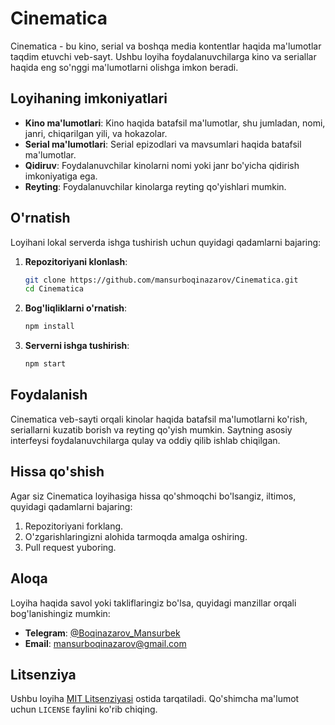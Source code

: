 # Cinematica

Cinematica - bu kino, serial va boshqa media kontentlar haqida ma'lumotlar taqdim etuvchi veb-sayt. Ushbu loyiha foydalanuvchilarga kino va seriallar haqida eng so'nggi ma'lumotlarni olishga imkon beradi.

## Loyihaning imkoniyatlari

- **Kino ma'lumotlari**: Kino haqida batafsil ma'lumotlar, shu jumladan, nomi, janri, chiqarilgan yili, va hokazolar.
- **Serial ma'lumotlari**: Serial epizodlari va mavsumlari haqida batafsil ma'lumotlar.
- **Qidiruv**: Foydalanuvchilar kinolarni nomi yoki janr bo'yicha qidirish imkoniyatiga ega.
- **Reyting**: Foydalanuvchilar kinolarga reyting qo'yishlari mumkin.

## O'rnatish

Loyihani lokal serverda ishga tushirish uchun quyidagi qadamlarni bajaring:

1. **Repozitoriyani klonlash**:
    ```bash
    git clone https://github.com/mansurboqinazarov/Cinematica.git
    cd Cinematica
    ```

2. **Bog'liqliklarni o'rnatish**:
    ```bash
    npm install
    ```

3. **Serverni ishga tushirish**:
    ```bash
    npm start
    ```

## Foydalanish

Cinematica veb-sayti orqali kinolar haqida batafsil ma'lumotlarni ko'rish, seriallarni kuzatib borish va reyting qo'yish mumkin. Saytning asosiy interfeysi foydalanuvchilarga qulay va oddiy qilib ishlab chiqilgan.

## Hissa qo'shish

Agar siz Cinematica loyihasiga hissa qo'shmoqchi bo'lsangiz, iltimos, quyidagi qadamlarni bajaring:

1. Repozitoriyani forklang.
2. O'zgarishlaringizni alohida tarmoqda amalga oshiring.
3. Pull request yuboring.

## Aloqa

Loyiha haqida savol yoki takliflaringiz bo'lsa, quyidagi manzillar orqali bog'lanishingiz mumkin:

- **Telegram**: [@Boqinazarov_Mansurbek](https://t.me/Boqinazarov_Mansurbek)
- **Email**: mansurboqinazarov@gmail.com

## Litsenziya

Ushbu loyiha [MIT Litsenziyasi](https://opensource.org/licenses/MIT) ostida tarqatiladi. Qo'shimcha ma'lumot uchun `LICENSE` faylini ko'rib chiqing.
